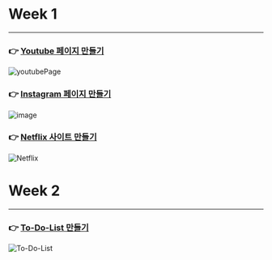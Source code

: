 # Week 1
<hr>

### 👉 [Youtube 페이지 만들기](https://github.com/letzgorats/Bootcamp/tree/main/Youtube)
![youtubePage](https://github.com/letzgorats/Bootcamp/assets/77396189/634ea09e-b951-47b3-b119-8d99daad2c16)

### 👉 [Instagram 페이지 만들기](https://github.com/letzgorats/Bootcamp/tree/main/Instagram)
![image](https://github.com/letzgorats/Bootcamp/assets/77396189/3443175d-b0a7-49d4-a8ee-3b6f37cbdb11)

### 👉 [Netflix 사이트 만들기](https://github.com/letzgorats/Bootcamp/tree/main/Netflix)
![Netflix](https://github.com/letzgorats/Bootcamp/assets/77396189/3d1c8a25-9073-454e-aa7b-b3fc02eb6e9b)

# Week 2
<hr>

### 👉 [To-Do-List 만들기](https://github.com/letzgorats/Bootcamp/tree/main/week2/ToDoList)
![To-Do-List](https://github.com/letzgorats/Bootcamp/assets/77396189/8116f9e6-1789-4786-8c24-d3d183500a6a)
